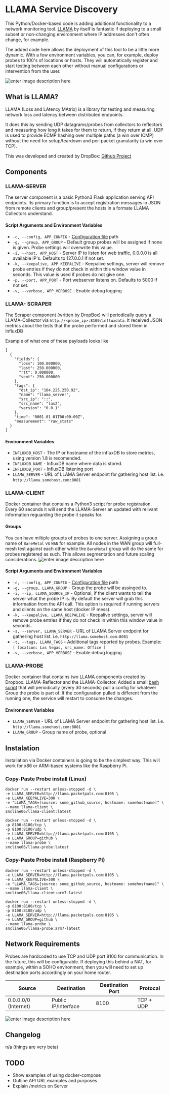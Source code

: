 # LLAMA Service Discovery
This Python/Docker-based code is adding additional functionality to a network monitoring tool. [LLAMA](https://github.com/dropbox/llama) by itself is fantastic if deploying to a small subset or non-changing environment where IP addresses don't often change, for example.

The added code here allows the deployment of this tool to be a little more dynamic. With a few environment variables, you can, for example, deploy probes to 100's of locations or hosts. They will automatically register and start testing between each other without manual configurations or intervention from the user.

![enter image description here](https://github.com/scline/llama-sd/blob/master/docs/001.gif) 

## What is LLAMA?
LLAMA (Loss and LAtency MAtrix) is a library for testing and measuring network loss and latency between distributed endpoints.

It does this by sending UDP datagrams/probes from collectors to reflectors and measuring how long it takes for them to return, if they return at all. UDP is used to provide ECMP hashing over multiple paths (a win over ICMP) without the need for setup/teardown and per-packet granularity (a win over TCP).

This was developed and created by DropBox: [Github Project](https://github.com/dropbox/llama)


## Components
### LLAMA-SERVER
The server component is a basic Python3 Flask application serving API endpoints. Its primary function is to accept registration messages in JSON from remote clients and group/present the hosts in a formate LLAMA Collectors understand.

#### Script Arguments and Environment Variables
- `-c, --config, APP_CONFIG` - [Configuration file](https://github.com/scline/llama-sd/blob/master/llama-server/src/config.yml) path
- `-g, --group, APP_GROUP` - Default group probes will be assigned if none is given. Probe settings will overwrite this value.
- `-i, --host, APP_HOST` - Server IP to listen for web traffic, 0.0.0.0 is all available IP's. Defaults to 127.0.0.1 if not set.
- `-k, --keepalive, APP_KEEPALIVE`  - Keepalive settings, server will remove probe entries if they do not check in within this window value in seconds. This value is used if probes do not give one.
- `-p, --port, APP_PORT` - Port webserver listens on. Defaults to 5000 if not set.
- `-v, --verbose, APP_VERBOSE` - Enable debug logging

### LLAMA- SCRAPER
The Scraper component (written by DropBox) will periodically query a LLAMA-Collector via `http://<probe_ip>:8100/influxdata`. It received JSON metrics about the tests that the probe performed and stored them in InfluxDB

Example of what one of these payloads looks like
```
[
  {
    "fields": {
      "loss": 100.000000,
      "lost": 250.000000,
      "rtt": 0.000000,
      "sent": 250.000000
    },
    "tags": {
      "dst_ip": "104.225.250.92",
      "name": "llama_server",
      "src_ip": "::",
      "src_name": "las2",
      "version": "0.0.1"
    },
    "time": "0001-01-01T00:00:00Z",
    "measurement": "raw_stats"
  }
]
```
#### Environment Variables
- `INFLUXDB_HOST` - The IP or hostname of the influxDB to store metrics, using version 1.8 is recomended.
- `INFLUXDB_NAME` - InfluxDB name where data is stored.
- `INFLUXDB_PORT` - InfluxDB listening port
- `LLAMA_SERVER` - URL of LLAMA Server endpoint for gathering host list. i.e. `http://llama.somehost.com:8081`

### LLAMA-CLIENT
Docker container that contains a Python3 script for probe registration. Every 60 seconds it will send the LLAMA-Server an updated with relivant information reguarding the probe it speaks for. 

#### Groups
You can have miltiple groupts of probes to one server. Assigning  a group name of `BareMetal` vs `WAN` for example. All nodes in the WAN group will full-mesh test against each other while the `BareMetal` group will do the same for probes registered as such. This allows segmentation and future scaling considerations.
![enter image description here](https://github.com/scline/llama-sd/blob/master/docs/groups.png) 

#### Script Arguments and Environment Variables
- `-c, --config, APP_CONFIG` - [Configuration file](https://github.com/scline/llama-sd/blob/master/llama-client/src/config.yml) path
- `-g, --group, LLAMA_GROUP` - Group the probe will be assinged to.
- `-i, --ip, LLAMA_SOURCE_IP` - Optional, if the client wants to tell the server what the probe IP is. By default the server will grab this information from the API call. This option is required if running servers and clients on the same host (docker IP mess).
- `-k, --keepalive, LLAMA_KEEPALIVE`  - Keepalive settings, server will remove probe entries if they do not check in within this window value in seconds.
- `-s, --server, LLAMA_SERVER` -  URL of LLAMA Server endpoint for gathering host list. i.e. `http://llama.somehost.com:8081`
- `-t, --tags, LLAMA_TAGS` - Additional tags reported by probes. Example: `[ location: Las Vegas, src_name: Office ]`
- `-v, --verbose, APP_VERBOSE` - Enable debug logging

### LLAMA-PROBE
Docker container that contains two LLAMA components created by Dropbox. LLAMA-Reflector and the LLAMA-Collector. Added a small [bash script](https://github.com/scline/llama-sd/blob/master/llama-probe/entrypoint.sh) that will periodically (every 30 seconds) pull a config for whatever Group the probe is part of. If the configuration pulled is different from the running one, the service will restart to consume the changes.

#### Environment Variables
- `LLAMA_SERVER` - URL of LLAMA Server endpoint for gathering host list. i.e. `http://llama.somehost.com:8081`
- `LLAMA_GROUP` - Group name of probe, optional

## Instalation
Installation via Docker containers is going to be the simplest way. This will work for x86 or ARM-based systems like the Raspberry Pi.

### Copy-Paste Probe install (Linux)
```
docker run --restart unless-stopped -d \
-e LLAMA_SERVER=http://llama.packetpals.com:8105 \
-e LLAMA_KEEPALIVE=300 \
-e "LLAMA_TAGS=[source: some_github_source, hostname: somehostname]" \
--name llama-client \
smcline06/llama-client:latest

docker run --restart unless-stopped -d \
-p 8100:8100/tcp \
-p 8100:8100/udp \
-e LLAMA_SERVER=http://llama.packetpals.com:8105 \
-e LLAMA_GROUP=github \
--name llama-probe \
smcline06/llama-probe:latest
```

### Copy-Paste Probe install (Raspberry Pi)
```
docker run --restart unless-stopped -d \
-e LLAMA_SERVER=http://llama.packetpals.com:8105 \
-e LLAMA_KEEPALIVE=300 \
-e "LLAMA_TAGS=[source: some_github_source, hostname: somehostname]" \
--name llama-client \
smcline06/llama-client:arm7-latest

docker run --restart unless-stopped -d \
-p 8100:8100/tcp \
-p 8100:8100/udp \
-e LLAMA_SERVER=http://llama.packetpals.com:8105 \
-e LLAMA_GROUP=github \
--name llama-probe \
smcline06/llama-probe:arm7-latest
```

## Network Requirements
Probes are hardcoded to use TCP and UDP port 8100 for communication. In the future, this will be configurable. If deploying this behind a NAT, for example, within a SOHO environment, then you will need to set up destination ports accordingly on your home router. 

| Source | Destination | Destination Port | Protocal
|--|--|--|--|
| 0.0.0.0/0 (Internet) | Public IP/Interface |8100 | TCP + UDP| 

![enter image description here](https://github.com/scline/llama-sd/blob/master/docs/network.png) 

## Changelog
n/a (things are very beta)
  
## TODO
- Show examples of using docker-compose
- Outline API URL examples and purposes
- Explain /metrics on Server
